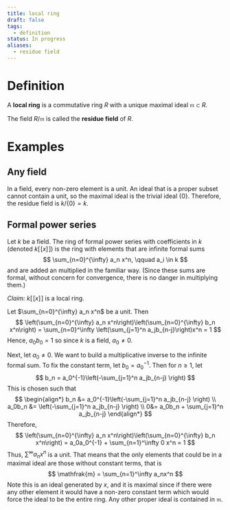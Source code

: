 ```yaml
---
title: local ring
draft: false
tags:
  - definition
status: In progress
aliases:
  - residue field
---
```

# Definition
A **local ring** is a commutative ring $R$ with a unique maximal ideal $\mathfrak{m} \subset R$.

The field $R / \mathfrak{m}$ is called the **residue field** of $R$.

# Examples
## Any field
In a field, every non-zero element is a unit. 
An ideal that is a proper subset cannot contain a unit, so the maximal ideal is the trivial ideal $\{0\}$. 
Therefore, the residue field is $k / \{0\} = k$. 

## Formal power series
Let $k$ be a field. 
The ring of formal power series with coefficients in $k$ (denoted $k[\![x]\!]$) is the ring with elements that are infinite formal sums
$$
\sum_{n=0}^{\infty} a_n x^n,
\qquad
a_i \in k
$$
and are added an multiplied in the familiar way. (Since these sums are formal, without concern for convergence, there is no danger in multiplying them.)

*Claim:* $k [\![x]\!]$ is a local ring.

Let $\sum_{n=0}^{\infty} a_n x^n$ be a unit. 
Then 
$$
\left(\sum_{n=0}^{\infty} a_n x^n\right)\left(\sum_{n=0}^{\infty} b_n x^n\right) = \sum_{n=0}^\infty \left(\sum_{j=1}^n a_jb_{n-j}\right)x^n = 1
$$
Hence, $a_0b_0 = 1$ so since $k$ is a field, $a_0 \neq 0$. 

Next, let $a_0 \neq 0$. 
We want to build a multiplicative inverse to the infinite formal sum.
To fix the constant term, let $b_0 = a_0^{-1}$. 
Then for $n \geq 1$, let 
$$
b_n = a_0^{-1}\left(-\sum_{j=1}^n a_jb_{n-j} \right)
$$
This is chosen such that 
$$
\begin{align*}
b_n &= a_0^{-1}\left(-\sum_{j=1}^n a_jb_{n-j} \right) \\
a_0b_n &= \left(-\sum_{j=1}^n a_jb_{n-j} \right) \\
0&= a_0b_n + \sum_{j=1}^n a_jb_{n-j} 
\end{align*}
$$
Therefore, 
$$
\left(\sum_{n=0}^{\infty} a_n x^n\right)\left(\sum_{n=0}^{\infty} b_n x^n\right) = a_0a_0^{-1} + \sum_{n=1}^\infty 0 x^n = 1
$$
Thus, $\sum^\infty a_nx^n$ is a unit. 
That means that the only elements that could be in a maximal ideal are those without constant terms, that is 
$$
\mathfrak{m} = \sum_{n=1}^\infty a_nx^n 
$$
Note this is an ideal generated by $x$, and it is maximal since if there were any other element it would have a non-zero constant term which would force the ideal to be the entire ring. 
Any other proper ideal is contained in $\mathfrak{m}$. 
